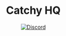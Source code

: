 <div align="center">
  <h1>Catchy HQ</h1>
  <a href="https://discord.gg/VabwHrcpVR">
    <img src="https://discordapp.com/api/guilds/959611774498390127/embed.png" alt="Discord" />
  </a>
</div>
